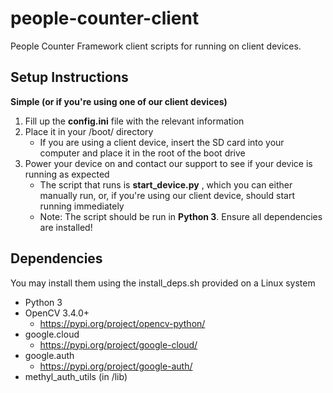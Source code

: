 # people-counter-client

People Counter Framework client scripts for running on client devices.



## Setup Instructions

**Simple (or if you're using one of our client devices)**

1. Fill up the **config.ini** file with the relevant information
2. Place it in your /boot/ directory
   - If you are using a client device, insert the SD card into your computer and place it in the root of the boot drive
3. Power your device on and contact our support to see if your device is running as expected
   - The script that runs is **start_device.py** , which you can either manually run, or, if you're using our client device, should start running immediately
   - Note: The script should be run in **Python 3**. Ensure all dependencies are installed!



## Dependencies

You may install them using the install_deps.sh provided on a Linux system

- Python 3
- OpenCV 3.4.0+
  - https://pypi.org/project/opencv-python/
- google.cloud
  - https://pypi.org/project/google-cloud/
- google.auth
  - https://pypi.org/project/google-auth/
- methyl_auth_utils (in /lib)